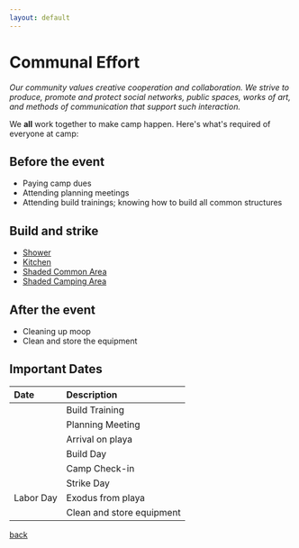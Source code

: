 ```yaml
---
layout: default
---
```


# Communal Effort
_Our community values creative cooperation and collaboration. We strive to produce, promote and protect
social networks, public spaces, works of art, and methods of communication that support such interaction._


We **all** work together to make camp happen.  Here's what's required of everyone at camp:

## Before the event
* Paying camp dues
* Attending planning meetings
* Attending build trainings; knowing how to build all common structures

## Build and strike
* [Shower](./shower)
* [Kitchen](./kitchen)
* [Shaded Common Area](./shaded-common-area)
* [Shaded Camping Area](./shaded-camping-area)

## After the event
* Cleaning up moop
* Clean and store the equipment

## Important Dates

| Date        | Description          |
|:-------------|:------------------|
| |Build Training|
| |Planning Meeting|
| |Arrival on playa|
| |Build Day|
| |Camp Check-in|
| |Strike Day|
|Labor Day|Exodus from playa|
||Clean and store equipment|

[back](./../)